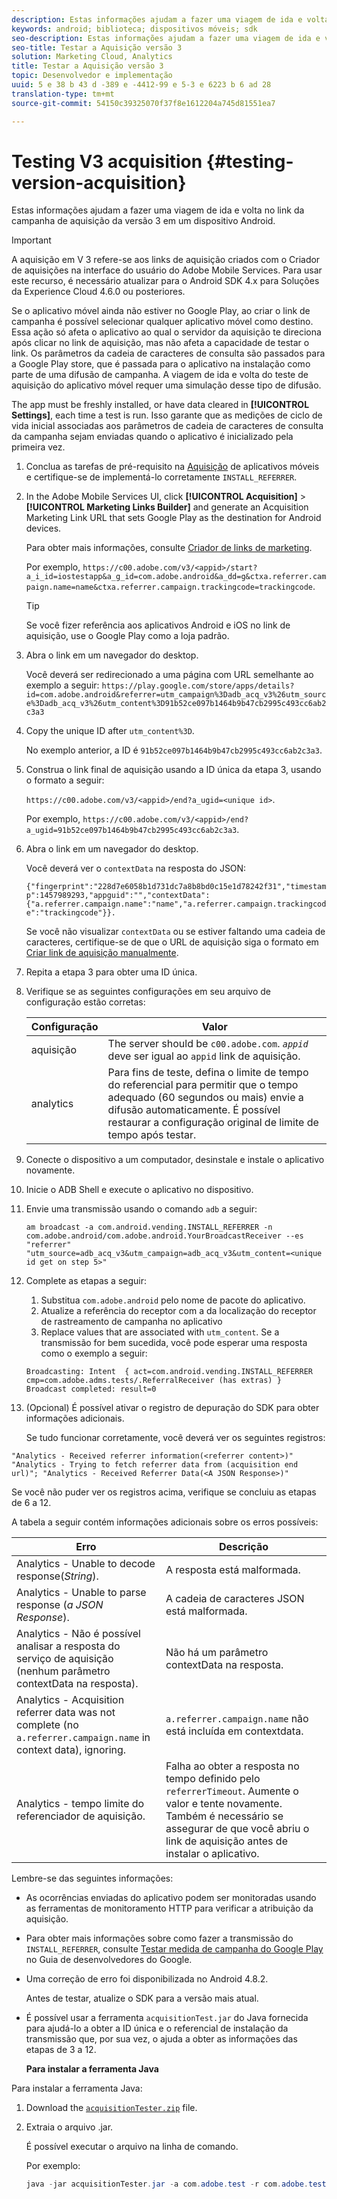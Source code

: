 ```yaml
---
description: Estas informações ajudam a fazer uma viagem de ida e volta no link da campanha de aquisição da versão 3 em um dispositivo Android.
keywords: android; biblioteca; dispositivos móveis; sdk
seo-description: Estas informações ajudam a fazer uma viagem de ida e volta no link da campanha de aquisição da versão 3 em um dispositivo Android.
seo-title: Testar a Aquisição versão 3
solution: Marketing Cloud, Analytics
title: Testar a Aquisição versão 3
topic: Desenvolvedor e implementação
uuid: 5 e 38 b 43 d -389 e -4412-99 e 5-3 e 6223 b 6 ad 28
translation-type: tm+mt
source-git-commit: 54150c39325070f37f8e1612204a745d81551ea7

---
```



# Testing V3 acquisition {#testing-version-acquisition}

Estas informações ajudam a fazer uma viagem de ida e volta no link da campanha de aquisição da versão 3 em um dispositivo Android.

>[!IMPORTANT]
>
>A aquisição em V 3 refere-se aos links de aquisição criados com o Criador de aquisições na interface do usuário do Adobe Mobile Services. Para usar este recurso, é necessário atualizar para o Android SDK 4.x para Soluções da Experience Cloud 4.6.0 ou posteriores.

Se o aplicativo móvel ainda não estiver no Google Play, ao criar o link de campanha é possível selecionar qualquer aplicativo móvel como destino. Essa ação só afeta o aplicativo ao qual o servidor da aquisição te direciona após clicar no link de aquisição, mas não afeta a capacidade de testar o link. Os parâmetros da cadeia de caracteres de consulta são passados para a Google Play store, que é passada para o aplicativo na instalação como parte de uma difusão de campanha. A viagem de ida e volta do teste de aquisição do aplicativo móvel requer uma simulação desse tipo de difusão.

The app must be freshly installed, or have data cleared in **[!UICONTROL Settings]**, each time a test is run. Isso garante que as medições de ciclo de vida inicial associadas aos parâmetros de cadeia de caracteres de consulta da campanha sejam enviadas quando o aplicativo é inicializado pela primeira vez.

1. Conclua as tarefas de pré-requisito na [Aquisição](/help/android/acquisition-main/acquisition.md) de aplicativos móveis e certifique-se de implementá-lo corretamente `INSTALL_REFERRER`.
1. In the Adobe Mobile Services UI, click  **[!UICONTROL Acquisition]** &gt; **[!UICONTROL Marketing Links Builder]** and generate an Acquisition Marketing Link URL that sets Google Play as the destination for Android devices.

   Para obter mais informações, consulte [Criador de links de marketing](/help/using/acquisition-main/c-marketing-links-builder/c-marketing-links-builder.md).

   Por exemplo, `https://c00.adobe.com/v3/<appid>/start?a_i_id=iostestapp&a_g_id=com.adobe.android&a_dd=g&ctxa.referrer.campaign.name=name&ctxa.referrer.campaign.trackingcode=trackingcode`.

   >[!TIP]
   >
   >Se você fizer referência aos aplicativos Android e iOS no link de aquisição, use o Google Play como a loja padrão.

1. Abra o link em um navegador do desktop.

   Você deverá ser redirecionado a uma página com URL semelhante ao exemplo a seguir:
   `https://play.google.com/store/apps/details?id=com.adobe.android&referrer=utm_campaign%3Dadb_acq_v3%26utm_source%3Dadb_acq_v3%26utm_content%3D91b52ce097b1464b9b47cb2995c493cc6ab2c3a3`

1. Copy the unique ID after `utm_content%3D`.

   No exemplo anterior, a ID é `91b52ce097b1464b9b47cb2995c493cc6ab2c3a3`.

1. Construa o link final de aquisição usando a ID única da etapa 3, usando o formato a seguir:

   `https://c00.adobe.com/v3/<appid>/end?a_ugid=<unique id>`.

   Por exemplo, `https://c00.adobe.com/v3/<appid>/end?a_ugid=91b52ce097b1464b9b47cb2995c493cc6ab2c3a3`.

1. Abra o link em um navegador do desktop.

   Você deverá ver o `contextData` na resposta do JSON:

   `{"fingerprint":"228d7e6058b1d731dc7a8b8bd0c15e1d78242f31","timestamp":1457989293,"appguid":"","contextData":{"a.referrer.campaign.name":"name","a.referrer.campaign.trackingcode":"trackingcode"}}.`

   Se você não visualizar `contextData` ou se estiver faltando uma cadeia de caracteres, certifique-se de que o URL de aquisição siga o formato em [Criar link de aquisição manualmente](/help/using/acquisition-main/c-marketing-links-builder/acquisition-link-manual.md).
1. Repita a etapa 3 para obter uma ID única.
1. Verifique se as seguintes configurações em seu arquivo de configuração estão corretas:

   | Configuração | Valor |
   |--- |--- |
   | aquisição | The server should be `c00.adobe.com`.   *`appid`* deve ser igual ao `appid` link de aquisição. |
   | analytics | Para fins de teste, defina o limite de tempo do referencial para permitir que o tempo adequado (60 segundos ou mais) envie a difusão automaticamente. É possível restaurar a configuração original de limite de tempo após testar. |

1. Conecte o dispositivo a um computador, desinstale e instale o aplicativo novamente.
1. Inicie o ADB Shell e execute o aplicativo no dispositivo.
1. Envie uma transmissão usando o comando `adb` a seguir:

   `am broadcast -a com.android.vending.INSTALL_REFERRER -n com.adobe.android/com.adobe.android.YourBroadcastReceiver --es "referrer" "utm_source=adb_acq_v3&utm_campaign=adb_acq_v3&utm_content=<unique id get on step 5>"`

1. Complete as etapas a seguir:
   1. Substitua `com.adobe.android` pelo nome de pacote do aplicativo.
   1. Atualize a referência do receptor com a da localização do receptor de rastreamento de campanha no aplicativo
   1. Replace values that are associated with `utm_content`.
   Se a transmissão for bem sucedida, você pode esperar uma resposta como o exemplo a seguir:

   `Broadcasting: Intent 
{ act=com.android.vending.INSTALL_REFERRER cmp=com.adobe.adms.tests/.ReferralReceiver (has extras) } 
Broadcast completed: result=0`

1. (Opcional) É possível ativar o registro de depuração do SDK para obter informações adicionais.

   Se tudo funcionar corretamente, você deverá ver os seguintes registros:

`"Analytics - Received referrer information(<referrer content>)"   "Analytics - Trying to fetch referrer data from (acquisition end url)"; "Analytics - Received Referrer Data(<A JSON Response>)"`

Se você não puder ver os registros acima, verifique se concluiu as etapas de 6 a 12.

A tabela a seguir contém informações adicionais sobre os erros possíveis:

| Erro | Descrição |
|--- |--- |
| Analytics - Unable to decode response(*String*). | A resposta está malformada. |
| Analytics - Unable to parse response (*a JSON Response*). | A cadeia de caracteres JSON está malformada. |
| Analytics - Não é possível analisar a resposta do serviço de aquisição (nenhum parâmetro contextData na resposta). | Não há um parâmetro contextData na resposta. |
| Analytics - Acquisition referrer data was not complete (no `a.referrer.campaign.name` in context data), ignoring. | `a.referrer.campaign.name` não está incluída em contextdata. |
| Analytics - tempo limite do referenciador de aquisição. | Falha ao obter a resposta no tempo definido pelo `referrerTimeout`. Aumente o valor e tente novamente.  Também é necessário se assegurar de que você abriu o link de aquisição antes de instalar o aplicativo. |

Lembre-se das seguintes informações:

* As ocorrências enviadas do aplicativo podem ser monitoradas usando as ferramentas de monitoramento HTTP para verificar a atribuição da aquisição.
* Para obter mais informações sobre como fazer a transmissão do `INSTALL_REFERRER`, consulte [Testar medida de campanha do Google Play](https://developers.google.com/analytics/solutions/testing-play-campaigns) no Guia de desenvolvedores do Google.

* Uma correção de erro foi disponibilizada no Android 4.8.2.

   Antes de testar, atualize o SDK para a versão mais atual.

* É possível usar a ferramenta `acquisitionTest.jar` do Java fornecida para ajudá-lo a obter a ID única e o referencial de instalação da transmissão que, por sua vez, o ajuda a obter as informações das etapas de 3 a 12.

   **Para instalar a ferramenta Java**

Para instalar a ferramenta Java:

1. Download the [`acquisitionTester.zip`](/help/android/assets/acquisitionTester.zip) file.

1. Extraia o arquivo .jar.

   É possível executar o arquivo na linha de comando.

   Por exemplo:

   ```java
   java -jar acquisitionTester.jar -a com.adobe.test -r com.adobe.test.ReferrerReceiver -l "https://c00.adobe.com/v3/appid/start?a_i_id=123456&a_g_id=com.adobe.test&a_dd=i&ctxa.referrer.campaign.name=name&ctxa.referrer.campaign.trackingcode=1234
   ```
